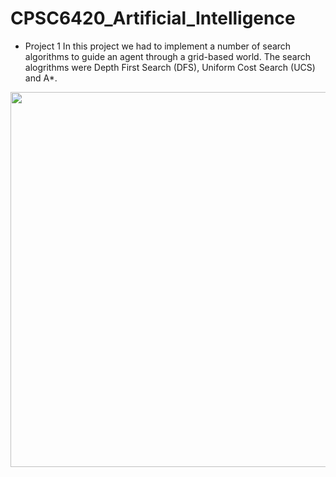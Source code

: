 # CPSC6420_Artificial_Intelligence

* Project 1
In this project we had to implement a number of search algorithms to guide an agent through a grid-based world. The search alogrithms were Depth First Search (DFS),
Uniform Cost Search (UCS) and A*.

<img src="https://user-images.githubusercontent.com/56795228/93152777-98c50a00-f6cd-11ea-8e17-17044f76e31a.png" width="600">

